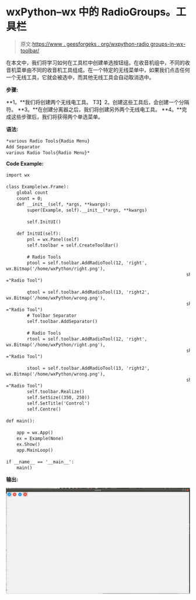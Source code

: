 # wxPython–wx 中的 RadioGroups。工具栏

> 原文:[https://www . geesforgeks . org/wxpython-radio groups-in-wx-toolbar/](https://www.geeksforgeeks.org/wxpython-radiogroups-in-wx-toolbar/)

在本文中，我们将学习如何在工具栏中创建单选按钮组。在收音机组中，不同的收音机菜单由不同的收音机工具组成。在一个特定的无线菜单中，如果我们点击任何一个无线工具，它就会被选中，而其他无线工具会自动取消选中。

**步骤:**

**1。**我们将创建两个无线电工具。
T3】2。创建这些工具后，会创建一个分隔符。
**3。**在创建分离器之后，我们将创建另外两个无线电工具。
**4。**完成这些步骤后，我们将获得两个单选菜单。

**语法:**

```
*various Radio Tools{Radio Menu}
Add Separator
various Radio Tools{Radio Menu}*

```

**Code Example:**

```
import wx

class Example(wx.Frame):
    global count
    count = 0;
    def __init__(self, *args, **kwargs):
        super(Example, self).__init__(*args, **kwargs)

        self.InitUI()

    def InitUI(self):
        pnl = wx.Panel(self)
        self.toolbar = self.CreateToolBar()

        # Radio Tools
        ptool = self.toolbar.AddRadioTool(12, 'right', wx.Bitmap('/home/wxPython/right.png'),
                                                                     shortHelp ="Radio Tool")

        qtool = self.toolbar.AddRadioTool(13, 'right2', wx.Bitmap('/home/wxPython/wrong.png'),
                                                                     shortHelp ="Radio Tool")
        # Toolbar Separator 
        self.toolbar.AddSeparator()

        # Radio Tools
        rtool = self.toolbar.AddRadioTool(12, 'right', wx.Bitmap('/home/wxPython/right.png'), 
                                                                     shortHelp ="Radio Tool")

        stool = self.toolbar.AddRadioTool(13, 'right2', wx.Bitmap('/home/wxPython/wrong.png'),
                                                                     shortHelp ="Radio Tool")
        self.toolbar.Realize()
        self.SetSize((350, 250))
        self.SetTitle('Control')
        self.Centre()

def main():

    app = wx.App()
    ex = Example(None)
    ex.Show()
    app.MainLoop()

if __name__ == '__main__':
    main()
```

**输出:**

![](img/8b2938e2709d6d701a44dfee8911204f.png)